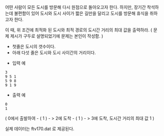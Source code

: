 어떤 사람이 모든 도시를 방문해 다시 원점으로 돌아오고자 한다.
하지만, 장기간 착석하는데 불편함이 있어 도시와 도시 사이가
짧은 길만을 달리고 도시를 방문해 휴식을 취하고자 한다.

이 때, 위 조건에 최적화 된 도시와 최적 경로의 도시간 거리의 최대 값을 출력하라.
( 문제 제시가 구두로 설명되었기에 문제는 본인이 작성함. )


* 첫줄은 도시의 갯수이다.
* 아래 다섯 줄은 도시와 도시 사이간의 거리이다.

- 입력 예
```
3
9 5 1
5 9 8
9 1 9
```

- 출력 예
```
0
1
```

( 0에서 출발하여 - ( 1 ) - > 2에 도착 - ( 1 ) - > 3에 도착, 도시간 거리의 최대 값 1 )

실제 데이터는 ftv170.dat 로 제공된다.
